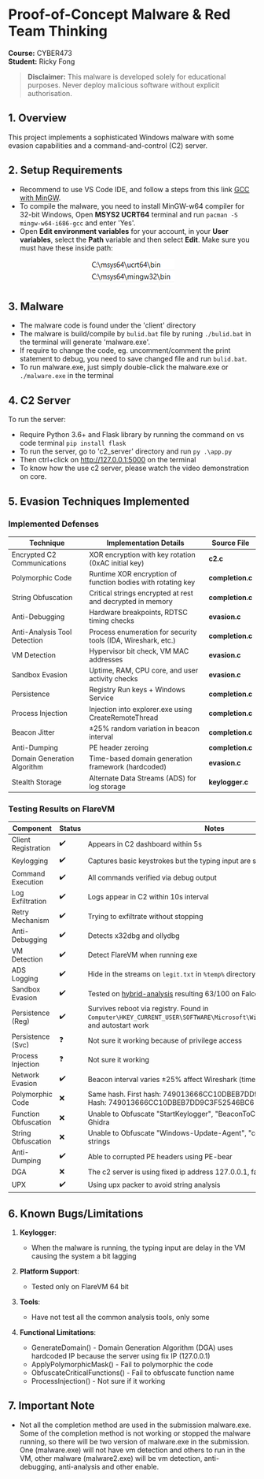 # Proof-of-Concept Malware & Red Team Thinking 
**Course:** CYBER473  
**Student:** Ricky Fong  

> **Disclaimer:** This malware is developed solely for educational purposes. Never deploy malicious software without explicit authorisation.  

## 1. Overview <a name="overview"></a>
This project implements a sophisticated Windows malware with some evasion capabilities and a command-and-control (C2) server.

## 2. Setup Requirements <a name="setup-requirements"></a>
- Recommend to use VS Code IDE, and follow a steps from this link [GCC with MinGW](https://code.visualstudio.com/docs/cpp/config-mingw).
- To compile the malware, you need to install MinGW-w64 compiler for 32-bit Windows, Open **MSYS2 UCRT64** terminal and run ``pacman -S mingw-w64-i686-gcc`` and enter 'Yes'.
- Open **Edit environment variables** for your account, in your **User variables**, select the **Path** variable and then select **Edit**. Make sure you must have these inside path:
<p style="text-align: center"><img src=image.png></p>

## 3. Malware <a name="malware"></a>
- The malware code is found under the 'client' directory 
- The malware is build/compile by ``bulid.bat`` file by runing `./bulid.bat` in the terminal will generate 'malware.exe'. 
- If require to change the code, eg. uncomment/comment the print statement to debug, you need to save changed file and run `bulid.bat`. 
- To run malware.exe, just simply double-click the malware.exe or `./malware.exe` in the terminal 

## 4. C2 Server <a name="c2-server"></a>
To run the server: 
- Require Python 3.6+ and Flask library by running the command on vs code terminal `pip install flask`
- To run the server, go to 'c2_server' directory and run `py .\app.py`
- Then ctrl+click on http://127.0.0.1:5000 on the terminal 
- To know how the use c2 server, please watch the video demonstration on core. 

## 5. Evasion Techniques Implemented <a name="evasion-techniques-implemented"></a>
### Implemented Defenses

| Technique | Implementation Details | Source File |
|-----------|------------------------|-------------|
| Encrypted C2 Communications | XOR encryption with key rotation (0xAC initial key)| **c2.c** |
| Polymorphic Code | Runtime XOR encryption of function bodies with rotating key | **completion.c** |
| String Obfuscation | Critical strings encrypted at rest and decrypted in memory | **completion.c** |
| Anti-Debugging | Hardware breakpoints, RDTSC timing checks | **evasion.c** |
| Anti-Analysis Tool Detection | Process enumeration for security tools (IDA, Wireshark, etc.) | **completion.c** |
| VM Detection | Hypervisor bit check, VM MAC addresses | **evasion.c** |
| Sandbox Evasion | Uptime, RAM, CPU core, and user activity checks | **evasion.c** |
| Persistence | Registry Run keys + Windows Service | **completion.c** |
| Process Injection | Injection into explorer.exe using CreateRemoteThread | **completion.c** |
| Beacon Jitter | ±25% random variation in beacon interval | **completion.c** |
| Anti-Dumping | PE header zeroing | **completion.c** |
| Domain Generation Algorithm | Time-based domain generation framework (hardcoded)| **evasion.c**|
| Stealth Storage | Alternate Data Streams (ADS) for log storage | **keylogger.c** |

### Testing Results on FlareVM
| Component | Status | Notes |
|-----------|--------|-------|
| Client Registration | ✔️ | Appears in C2 dashboard within 5s |
| Keylogging | ✔️ | Captures basic keystrokes but the typing input are slow in the VM |
| Command Execution | ✔️ | All commands verified via debug output |
| Log Exfiltration | ✔️ | Logs appear in C2 within 10s interval |
| Retry Mechanism | ✔️ | Trying to exfiltrate without stopping |
| Anti-Debugging | ✔️ | Detects x32dbg and ollydbg |
| VM Detection | ✔️ | Detect FlareVM when running exe |
| ADS Logging | ✔️ | Hide in the streams on `legit.txt` in `%temp%` directory |
| Sandbox Evasion | ✔️ | Tested on [hybrid-analysis](https://www.hybrid-analysis.com/) resulting 63/100 on Falcon Sandbox Reports |
| Persistence (Reg) | ✔️ | Survives reboot via registry. Found in `Computer\HKEY_CURRENT_USER\SOFTWARE\Microsoft\Windows\CurrentVersion\Run` and autostart work |
| Persistence (Svc) | ❓ | Not sure it working because of privilege access|
| Process Injection | ❓ | Not sure it working |
| Network Evasion | ✔️ | Beacon interval varies ±25% affect Wireshark (time deltas) |
| Polymorphic Code | ❌ | Same hash. First hash: 749013666CC10DBEB7DD9C3F52546BC6 Second Hash: 749013666CC10DBEB7DD9C3F52546BC6 |
| Function Obfuscation | ❌ | Unable to Obfuscate "StartKeylogger", "BeaconToC2", "HandleCommand" in Ghidra |
| String Obfuscation | ❌ | Unable to Obfuscate "Windows-Update-Agent", "command", "upload" in strings |
| Anti-Dumping | ✔️ | Able to corrupted PE headers using PE-bear |
| DGA | ❌ | The c2 server is using fixed ip address 127.0.0.1, fail to implement |
| UPX | ✔️ | Using upx packer to avoid string analysis |

## 6. Known Bugs/Limitations <a name="known-limitations"></a>

1. **Keylogger**:
   * When the malware is running, the typing input are delay in the VM causing the system a bit lagging 

2. **Platform Support**:
   * Tested only on FlareVM 64 bit

3. **Tools**:
   * Have not test all the common analysis tools, only some

4. **Functional Limitations**:
   * GenerateDomain() - Domain Generation Algorithm (DGA) uses hardcoded IP because the server using fix IP (127.0.0.1)
   * ApplyPolymorphicMask() - Fail to polymorphic the code 
   * ObfuscateCriticalFunctions() - Fail to obfuscate function name 
   * ProcessInjection() - Not sure if it working 


## 7. Important Note
* Not all the completion method are used in the submission malware.exe. Some of the completion method is not working or stopped the malware running, so there will be two version of malware.exe in the submission. One (malware.exe) will not have vm detection and others to run in the VM, other malware (malware2.exe) will be vm detection, anti-debugging, anti-analysis and other enable. 